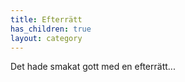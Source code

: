 ```yaml
---
title: Efterrätt
has_children: true
layout: category
---
```

Det hade smakat gott med en efterrätt...
